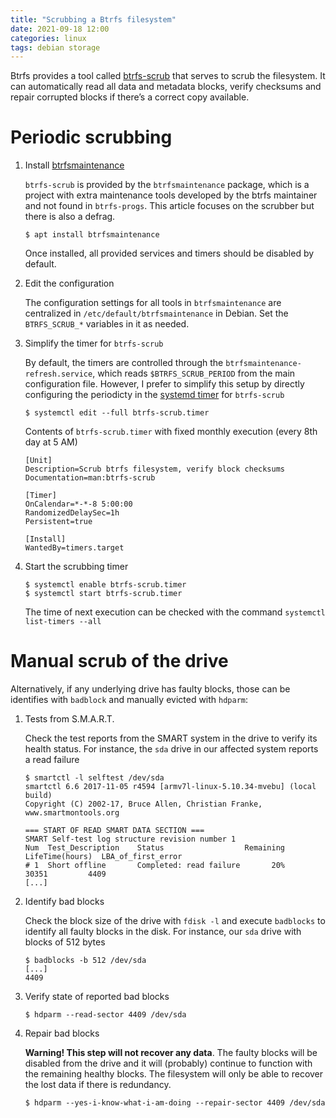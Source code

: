 ```yaml
---
title: "Scrubbing a Btrfs filesystem"
date: 2021-09-18 12:00
categories: linux
tags: debian storage
---
```


Btrfs provides a tool called [btrfs-scrub](https://btrfs.wiki.kernel.org/index.php/Manpage/btrfs-scrub) that serves to scrub the filesystem. It can automatically read all data and metadata blocks, verify checksums and repair corrupted blocks if there’s a correct copy available.

# Periodic scrubbing

1. Install [btrfsmaintenance](https://github.com/kdave/btrfsmaintenance)

    `btrfs-scrub` is provided by the `btrfsmaintenance` package, which is a project with extra maintenance tools developed by the btrfs maintainer and not found in `btrfs-progs`. This article focuses on the scrubber but there is also a defrag.

    ```console
    $ apt install btrfsmaintenance
    ```

    Once installed, all provided services and timers should be disabled by default.

2. Edit the configuration

    The configuration settings for all tools in `btrfsmaintenance` are centralized in `/etc/default/btrfsmaintenance` in Debian. Set the `BTRFS_SCRUB_*` variables in it as needed.

3. Simplify the timer for `btrfs-scrub`

    By default, the timers are controlled through the `btrfsmaintenance-refresh.service`, which reads `$BTRFS_SCRUB_PERIOD` from the main configuration file. However, I prefer to simplify this setup by directly configuring the periodicty in the [systemd timer](https://www.freedesktop.org/software/systemd/man/systemd.timer.html) for `btrfs-scrub`

    ```console
    $ systemctl edit --full btrfs-scrub.timer
    ```

    Contents of `btrfs-scrub.timer` with fixed monthly execution (every 8th day at 5 AM)

    ```
    [Unit]
    Description=Scrub btrfs filesystem, verify block checksums
    Documentation=man:btrfs-scrub

    [Timer]
    OnCalendar=*-*-8 5:00:00
    RandomizedDelaySec=1h
    Persistent=true

    [Install]
    WantedBy=timers.target
    ```

4. Start the scrubbing timer

    ```console
    $ systemctl enable btrfs-scrub.timer
    $ systemctl start btrfs-scrub.timer
    ```

    The time of next execution can be checked with the command `systemctl list-timers --all`

# Manual scrub of the drive

Alternatively, if any underlying drive has faulty blocks, those can be identifies with `badblock` and manually evicted with `hdparm`:

1. Tests from S.M.A.R.T.

    Check the test reports from the SMART system in the drive to verify its health status. For instance, the `sda` drive in our affected system reports a read failure

    ```console
    $ smartctl -l selftest /dev/sda
    smartctl 6.6 2017-11-05 r4594 [armv7l-linux-5.10.34-mvebu] (local build)
    Copyright (C) 2002-17, Bruce Allen, Christian Franke, www.smartmontools.org

    === START OF READ SMART DATA SECTION ===
    SMART Self-test log structure revision number 1
    Num  Test_Description    Status                  Remaining  LifeTime(hours)  LBA_of_first_error
    # 1  Short offline       Completed: read failure       20%     30351         4409
    [...]
     ```

2. Identify bad blocks

    Check the block size of the drive with `fdisk -l` and execute `badblocks` to identify all faulty blocks in the disk. For instance, our `sda` drive with blocks of 512 bytes

    ```console
    $ badblocks -b 512 /dev/sda
    [...]
    4409
    ```

3. Verify state of reported bad blocks

    ```console
    $ hdparm --read-sector 4409 /dev/sda
    ```

4. Repair bad blocks

    **Warning! This step will not recover any data**. The faulty blocks will be disabled from the drive and it will (probably) continue to function with the remaining healthy blocks. The filesystem will only be able to recover the lost data if there is redundancy.

    ```console
    $ hdparm --yes-i-know-what-i-am-doing --repair-sector 4409 /dev/sda
    ```


